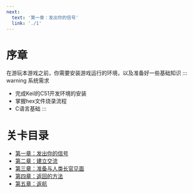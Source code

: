 ```yaml
---
next:
  text: '第一章：发出你的信号'
  link: './1'
---
```

# 序章
在游玩本游戏之前，你需要安装游戏运行的环境，以及准备好一些基础知识
::: warning 系统需求
- 完成Keil的C51开发环境的安装
- 掌握hex文件烧录流程
- C语言基础
:::
# 关卡目录
- [第一章：发出你的信号](./1)
- [第二章：建立交流](./2)
- [第三章：准备与人类长官见面](./3)
- [第四章：返回的方法](./4)
- [第五章：返航](./5)